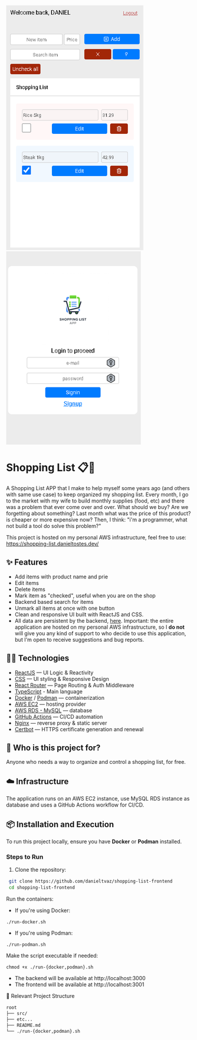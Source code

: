 ![image](./docs/list-interface.png) ![image](./docs/login-interface.png)

# Shopping List 📋🔗

A Shopping List APP that I make to help myself some years ago (and others with same use case) to keep organized my
shopping list. Every month, I go to the market with my wife to build monthly supplies (food, etc) and there was a
problem that ever come over and over. What should we buy? Are we forgetting about something? Last month what was the
price of this product? is cheaper or more expensive now? Then, I think: "i'm a programmer, what not build a tool do
solve this problem?"

This project is hosted on my personal AWS infrastructure, feel free to use:  
https://shopping-list.danieltostes.dev/

## ✨ Features

- Add items with product name and prie
- Edit items
- Delete items
- Mark item as "checked", useful when you are on the shop
- Backend based search for items
- Unmark all items at once with one button
- Clean and responsive UI built with ReactJS and CSS.
- All data are persistent by the backend, [here](https://github.com/danieltvaz/shopping-list-api). Important: the entire
  application are hosted on my personal AWS infrastructure, so I **do not** will give you any kind of support to who
  decide to use this application, but I'm open to receive suggestions and bug reports.

## 🧑‍💻 Technologies

- [ReactJS](https://react.dev/) — UI Logic & Reactivity
- [CSS](https://www.w3.org/Style/CSS/Overview.en.html) — UI styling & Responsive Design
- [React Router](https://reactrouter.com/) — Page Routing & Auth Middleware
- [TypeScript](https://www.typescriptlang.org/) - Main language
- [Docker](https://www.docker.com/) / [Podman](https://podman.io/) — containerization
- [AWS EC2](https://aws.amazon.com/ec2/) — hosting provider
- [AWS RDS - MySQL](https://aws.amazon.com/rds/) — database
- [GitHub Actions](https://github.com/features/actions) — CI/CD automation
- [Nginx](https://www.nginx.com/) — reverse proxy & static server
- [Certbot](https://certbot.eff.org/) — HTTPS certificate generation and renewal

## 👤 Who is this project for?

Anyone who needs a way to organize and control a shopping list, for free.

## ☁️ Infrastructure

The application runs on an AWS EC2 instance, use MySQL RDS instance as database and uses a GitHub Actions workflow for
CI/CD.

## 📦 Installation and Execution

To run this project locally, ensure you have **Docker** or **Podman** installed.

### Steps to Run

1. Clone the repository:

```bash
 git clone https://github.com/danieltvaz/shopping-list-frontend
 cd shopping-list-frontend
```

Run the containers:

- If you're using Docker:

```
./run-docker.sh
```

- If you're using Podman:

```
./run-podman.sh
```

Make the script executable if needed:

```
chmod +x ./run-{docker,podman}.sh
```

- The backend will be available at http://localhost:3000
- The frontend will be available at http://localhost:3001

📂 Relevant Project Structure

```
root
├── src/
├── etc...
├── README.md
└── ./run-{docker,podman}.sh
```
